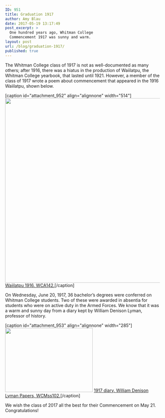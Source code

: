 ```yaml
---
ID: 951
title: Graduation 1917
author: Amy Blau
date: 2017-05-19 13:17:49
post_excerpt: >
  One hundred years ago, Whitman College
  Commencement 1917 was sunny and warm.
layout: post
url: /blog/graduation-1917/
published: true
---
```

The Whitman College class of 1917 is not as well-documented as many others; after 1916, there was a hiatus in the production of Waiilatpu, the Whitman College yearbook, that lasted until 1921. However, a member of the class of 1917 wrote a poem about commencement that appeared in the 1916 Waiilatpu, shown below.

[caption id="attachment_952" align="alignnone" width="514"]<img class="wp-image-952 size-full" src="https://library.whitman.edu/blog/wp-content/uploads/sites/4/2017/05/Commencement1917.jpg" alt="" width="514" height="599" /> <a href="http://arminda.whitman.edu/yearbook/2/">Waiilatpu 1916. WCA142.</a>[/caption]

On Wednesday, June 20, 1917, 36 bachelor’s degrees were conferred on Whitman College students. Two of these were awarded in absentia for students who were on active duty in the Armed Forces. We know that it was a warm and sunny day from a diary kept by William Denison Lyman, professor of history.

[caption id="attachment_953" align="alignnone" width="285"]<img class="wp-image-953 size-full" src="https://library.whitman.edu/blog/wp-content/uploads/sites/4/2017/05/LymanDiary1917.jpg" alt="" width="285" height="208" /> <a href="http://arminda.whitman.edu/lyman_papers/19/">1917 diary. William Denison Lyman Papers, WCMss102.</a>[/caption]

We wish the class of 2017 all the best for their Commencement on May 21. Congratulations!